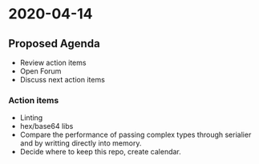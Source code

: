 # 2020-04-14

## Proposed Agenda
* Review action items
* Open Forum
* Discuss next action items

### Action items

* Linting
* hex/base64 libs
* Compare the performance of passing complex types through serialier and by writting directly into memory.
* Decide where to keep this repo, create calendar.
